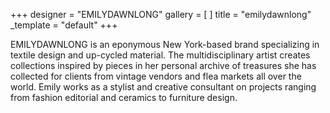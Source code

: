 +++
designer = "EMILYDAWNLONG"
gallery = [ ]
title = "emilydawnlong"
_template = "default"
+++

EMILYDAWNLONG is an eponymous New York-based brand specializing in textile design and up-cycled material. The multidisciplinary artist creates collections inspired by pieces in her personal archive of treasures she has collected for clients from vintage vendors and flea markets all over the world. Emily works as a stylist and creative consultant on projects ranging from fashion editorial and ceramics to furniture design.
